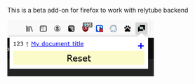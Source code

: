 This is a beta add-on for firefox to work with relytube backend


![reliyify example](/doc/example.png)
